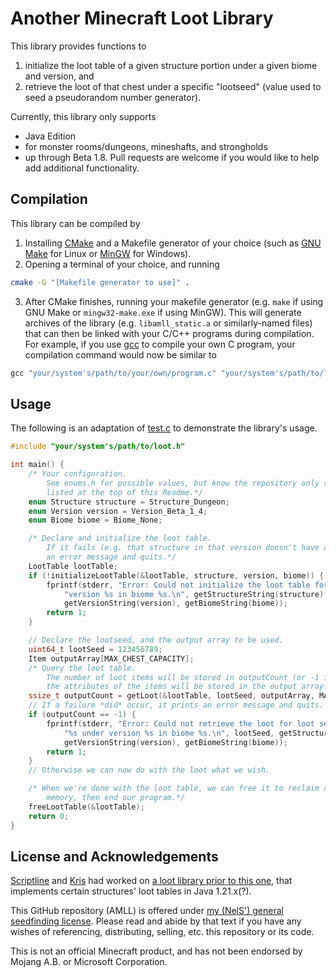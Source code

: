 # Another Minecraft Loot Library

This library provides functions to
1. initialize the loot table of a given structure portion under a given biome and version, and
2. retrieve the loot of that chest under a specific "lootseed" (value used to seed a pseudorandom number generator).

Currently, this library only supports
- Java Edition
- for monster rooms/dungeons, mineshafts, and strongholds
- up through Beta 1.8.
Pull requests are welcome if you would like to help add additional functionality.

## Compilation
This library can be compiled by
1. Installing [CMake](https://cmake.org/download) and a Makefile generator of your choice (such as [GNU Make](https://www.gnu.org/software/make/#download) for Linux or [MinGW](https://www.mingw-w64.org/downloads) for Windows).
2. Opening a terminal of your choice, and running
```bash
cmake -G "[Makefile generator to use]" .
```
3. After CMake finishes, running your makefile generator (e.g. `make` if using GNU Make or `mingw32-make.exe` if using MinGW).
This will generate archives of the library (e.g. `libamll_static.a` or similarly-named files) that can then be linked with your C/C++ programs during compilation. For example, if you use [gcc](<https://gcc.gnu.org/>) to compile your own C program, your compilation command would now be similar to
```c
gcc "your/system's/path/to/your/own/program.c" "your/system's/path/to/libamll_static.a" -o "yourDesiredExecutableName[.exe if using Windows, or no file extension on Linux]"
```

## Usage
The following is an adaptation of [test.c](./test.c) to demonstrate the library's usage.
```c
#include "your/system's/path/to/loot.h"

int main() {
	/* Your configuration.
		See enums.h for possible values, but know the repository only supports the limitations
		listed at the top of this Readme.*/
	enum Structure structure = Structure_Dungeon;
	enum Version version = Version_Beta_1_4;
	enum Biome biome = Biome_None;

	/* Declare and initialize the loot table.
		If it fails (e.g. that structure in that version doesn't have a loot table), it prints
		an error message and quits.*/
	LootTable lootTable;
	if (!initializeLootTable(&lootTable, structure, version, biome)) {
		fprintf(stderr, "Error: Could not initialize the loot table for structure %s under "
			"version %s in biome %s.\n", getStructureString(structure),
			getVersionString(version), getBiomeString(biome));
		return 1;
	}

	// Declare the lootseed, and the output array to be used.
	uint64_t lootSeed = 123456789;
	Item outputArray[MAX_CHEST_CAPACITY];
	/* Query the loot table.
		The number of loot items will be stored in outputCount (or -1 if a failure occurred), while
		the attributes of the items will be stored in the output array.*/
	ssize_t outputCount = getLoot(&lootTable, lootSeed, outputArray, MAX_CHEST_CAPACITY);
	// If a failure *did* occur, it prints an error message and quits. 
	if (outputCount == -1) {
		fprintf(stderr, "Error: Could not retrieve the loot for loot seed %" PRId64 " for structure "
			"%s under version %s in biome %s.\n", lootSeed, getStructureString(structure),
			getVersionString(version), getBiomeString(biome));
		return 1;
	}
	// Otherwise we can now do with the loot what we wish.

	/* When we're done with the loot table, we can free it to reclaim any dynamically-allocated
		memory, then end our program.*/
	freeLootTable(&lootTable);
	return 0;
}
```

## License and Acknowledgements
[Scriptline](https://github.com/ScriptLineStudios) and [Kris](https://github.com/Kludwisz) had worked on [a loot library prior to this one](https://github.com/ScriptLineStudios/loot_library.h), that implements certain structures' loot tables in Java 1.21.x(?).

This GitHub repository (AMLL) is offered under [my (NelS') general seedfinding license](https://github.com/Nel-S/seedfinding/blob/main/LICENSE). Please read and abide by that text if you have any wishes of referencing, distributing, selling, etc. this repository or its code.

This is not an official Minecraft product, and has not been endorsed by Mojang A.B. or Microsoft Corporation.